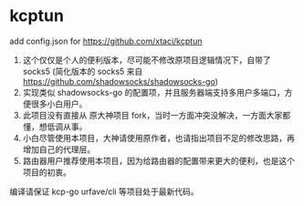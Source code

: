 # kcptun
add config.json for https://github.com/xtaci/kcptun

1. 这个仅仅是个人的便利版本，尽可能不修改原项目逻辑情况下，自带了 socks5 (简化版本的 socks5 来自 https://github.com/shadowsocks/shadowsocks-go)
2. 实现类似 shadowsocks-go 的配置项，并且服务器端支持多用户多端口，方便很多小白用户。
3. 此项目没有直接从 原大神项目 fork，当时一方面冲突没解决，一方面大家都懂，想低调从事。
4. 小白尽管使用本项目，大神请使用原作者，也请指出项目不足的修改思路，再增加自己的代理层。
5. 路由器用户推荐使用本项目，因为给路由器的配置带来更大的便利，也是这个项目的初衷。

编译请保证 kcp-go urfave/cli 等项目处于最新代码。


